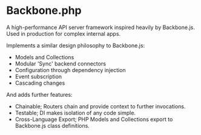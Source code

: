 Backbone.php
============

A high-performance API server framework inspired heavily by Backbone.js.
Used in production for complex internal apps.

Implements a similar design philosophy to Backbone.js:

 - Models and Collections
 - Modular 'Sync' backend connectors
 - Configuration through dependency injection
 - Event subscription
 - Cascading changes

And adds further features:

 - Chainable; Routers chain and provide context to further invocations.
 - Testable; DI makes isolation of any code simple.
 - Cross-Language Export; PHP Models and Collections export to Backbone.js class definitions.


